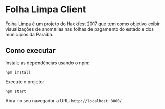 # Folha Limpa Client

Folha Limpa é um projeto do Hackfest 2017 que tem como objetivo exibir visualizações de anomalias nas folhas de pagamento do estado e dos municípios da Paraíba.

## Como executar

Instale as dependências usando o npm:

```
npm install
```

Execute o projeto:

```
npm start
```

Abra no seu navegador a URL: `http://localhost:8000/`
